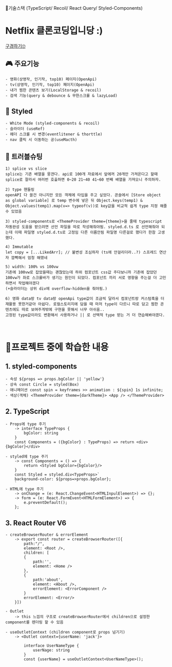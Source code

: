 🔧기술스택 (TypeScript/ Recoil/ React Query/ Styled-Components)

# Netflix 클론코딩입니당 :)
 [구경하기🙄](https://react-master-green.vercel.app/)

## 🎮 주요기능
    - 영화(상영작, 인기작, top10) 페이지(OpenApi)
    - tv(상영작, 인기작, top10) 페이지(OpenApi)
    - 내가 찜한 콘텐츠 보기(LocalStorage & recoil)
    - 검색 기능(query & debounce & 무한스크롤 & lazyLoad)

##  🎨 Styled
    - White Mode (styled-components & recoil)
    - 슬라이더 (useRef)
    - 헤더 스크롤 시 변경(eventlitener & thorttle)
    - nav 클릭 시 이동하는 공(useMacth)
    
## 🙆‍ 트러블슈팅

    1) splice vs slice 
    splice는 기존 배열을 뭉갠다. api로 100개 자료에서 앞에꺼 20개만 가져온다고 할때 splice로 잘라서 여러번 호출하면 0~20 21~40 41~60 번째 배열을 가져오니 주의하자. 

    2) type 핸들링
    openAPI 다 쓸건 아니지만 모든 객체에 타입을 주고 싶었다. 콘솔에서 [Store object as global variable] 로 temp 변수에 넣은 뒤 Object.keys(temp1) & Object.values(temp1).map(v=> typeof(v))로 key값을 비교적 쉽게 type 지정 해줄 수 있었음

    3) styled-components로 <ThemeProvider theme={theme}>을 줄때 typescript 자동완성 도움을 받으려면 선언 파일을 따로 작성해줘야됨. styled.d.ts 로 선언해줘야 되는데 이때 파일명 styled.d.ts로 고정임 다른 이름안됨 파일명 다른걸로 했다가 한참 고생했다.

    4) Immutable 
    let copy = [...LikedArr]; // 불변성 조심하자 (ts에 안걸리더라..?) 스프레드 연산자 깜빡해서 엄청 해맸네

    5) width: 100% vs 100vw 
    기존에 100vw로 잡았을때는 괜찮았는데 하위 컴포넌트 css값 주다보니까 기존에 잡았던 100vw가 좌로 스크롤바가 생기는 원인이 되었다. 컴포넌트 끼리 서로 영향을 주는걸 더 고민하면서 작업해야겠다
    (+슬라이더는 상위 div에 overflow-hidden을 줘야됨.)

    6) 영화 data랑 tv data랑 openApi type값이 조금씩 달라서 컴포넌트랑 커스텀훅을 더 재활용 못한거같아 아쉽다. 로컬스토리지에 담을 때 마저 type이 다르니 따로 담고 찜한 콘텐츠에도 따로 보여주게밖에 구현을 못해서 너무 아쉬움..
    고정된 type값이라도 변환해서 사용하거나 || 로 선택적 type 받는 거 더 연습해봐야겠다.
    
</br>

# 🧐프로젝트 중에 학습한 내용
## 1. styled-components
    - 속성 ${props => props.bgColor || 'yellow'}
    - 상속 const Circle = styled(Box)
    - 애니메이션 const spin = keyframes >> animation : ${spin} 1s infinite;
    - 색상(객체) <ThemeProvider theme={darkTheme}> <App /> </ThemeProvider>

## 2. TypeScript
    - Props에 type 주기
        -> interface TypeProps {
            bgColor: string
        }
        const Components = ({bgColor} : TypeProps) => return <div>{bgColor}</div>

    - styled에 type 주기
        -> const Components = () => {
            return <Styled bgColor={bgColor}/>
        }
        const Styled = styled.div<TypeProps>`
        background-color: ${props=>props.bgColor};
        `
    - HTML에 type 주기
        -> onChange = (e: React.ChangeEvent<HTMLInpulElement>) => {};
        -> form = (e: React.FormEvent<HTMLFormElement>) => {
            e.preventDefault();
        };

## 3. React Router V6
    - createBrowserRouter & errorElement
        -> export const router = createBrowserRouter([{
            path:"/",
            element: <Root />,
            children: [
            {
                path:'',
                element: <Home />
            },  
            {
                path:'about',
                element: <About />,
                errorElement: <ErrorComponent />
            }
            errorElement: <Error/>
        }])

    - Outlet
        -> this 느낌의 구조로 createBrowserRouter에서 children으로 설정한 component를 렌더링 할 수 있음 

    - useOutletContext (children component로 props 넘기기)
        -> <Outlet context={userName: 'jack'}>
            
            interface UserNameType {
                userNage: string
            }
            const {userName} = useOutletContext<UserNameType>();
